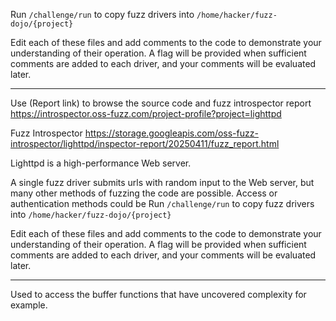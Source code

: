Run `/challenge/run` to copy fuzz drivers into `/home/hacker/fuzz-dojo/{project}`

Edit each of these files and add comments to the code to demonstrate your understanding of their operation. A flag will be provided when sufficient comments are added to each driver, and your comments will be evaluated later.

---

Use (Report link) to browse the source code and fuzz introspector report https://introspector.oss-fuzz.com/project-profile?project=lighttpd

Fuzz Introspector
https://storage.googleapis.com/oss-fuzz-introspector/lighttpd/inspector-report/20250411/fuzz_report.html

Lighttpd is a high-performance Web server.

A single fuzz driver submits urls with random input to the Web server, but many other methods of fuzzing the code are possible.  Access or authentication methods could be Run `/challenge/run` to copy fuzz drivers into `/home/hacker/fuzz-dojo/{project}`

Edit each of these files and add comments to the code to demonstrate your understanding of their operation. A flag will be provided when sufficient comments are added to each driver, and your comments will be evaluated later.

---

Used to access the buffer functions that have uncovered complexity for example.
